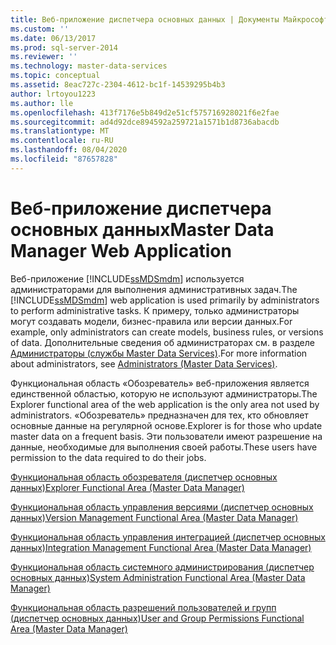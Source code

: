 ```yaml
---
title: Веб-приложение диспетчера основных данных | Документы Майкрософт
ms.custom: ''
ms.date: 06/13/2017
ms.prod: sql-server-2014
ms.reviewer: ''
ms.technology: master-data-services
ms.topic: conceptual
ms.assetid: 8eac727c-2304-4612-bc1f-14539295b4b3
author: lrtoyou1223
ms.author: lle
ms.openlocfilehash: 413f7176e5b849d2e51cf575716928021f6e2fae
ms.sourcegitcommit: ad4d92dce894592a259721a1571b1d8736abacdb
ms.translationtype: MT
ms.contentlocale: ru-RU
ms.lasthandoff: 08/04/2020
ms.locfileid: "87657828"
---
```

# <a name="master-data-manager-web-application"></a><span data-ttu-id="d86b5-102">Веб-приложение диспетчера основных данных</span><span class="sxs-lookup"><span data-stu-id="d86b5-102">Master Data Manager Web Application</span></span>
  <span data-ttu-id="d86b5-103">Веб-приложение [!INCLUDE[ssMDSmdm](../includes/ssmdsmdm-md.md)] используется администраторами для выполнения административных задач.</span><span class="sxs-lookup"><span data-stu-id="d86b5-103">The [!INCLUDE[ssMDSmdm](../includes/ssmdsmdm-md.md)] web application is used primarily by administrators to perform administrative tasks.</span></span> <span data-ttu-id="d86b5-104">К примеру, только администраторы могут создавать модели, бизнес-правила или версии данных.</span><span class="sxs-lookup"><span data-stu-id="d86b5-104">For example, only administrators can create models, business rules, or versions of data.</span></span> <span data-ttu-id="d86b5-105">Дополнительные сведения об администраторах см. в разделе [Администраторы (службы Master Data Services)](administrators-master-data-services.md).</span><span class="sxs-lookup"><span data-stu-id="d86b5-105">For more information about administrators, see [Administrators &#40;Master Data Services&#41;](administrators-master-data-services.md).</span></span>  
  
 <span data-ttu-id="d86b5-106">Функциональная область «Обозреватель» веб-приложения является единственной областью, которую не используют администраторы.</span><span class="sxs-lookup"><span data-stu-id="d86b5-106">The Explorer functional area of the web application is the only area not used by administrators.</span></span> <span data-ttu-id="d86b5-107">«Обозреватель» предназначен для тех, кто обновляет основные данные на регулярной основе.</span><span class="sxs-lookup"><span data-stu-id="d86b5-107">Explorer is for those who update master data on a frequent basis.</span></span> <span data-ttu-id="d86b5-108">Эти пользователи имеют разрешение на данные, необходимые для выполнения своей работы.</span><span class="sxs-lookup"><span data-stu-id="d86b5-108">These users have permission to the data required to do their jobs.</span></span>  
  
 [<span data-ttu-id="d86b5-109">Функциональная область обозревателя (диспетчер основных данных)</span><span class="sxs-lookup"><span data-stu-id="d86b5-109">Explorer Functional Area &#40;Master Data Manager&#41;</span></span>](../../2014/master-data-services/explorer-functional-area-master-data-manager.md)  
  
 [<span data-ttu-id="d86b5-110">Функциональная область управления версиями (диспетчер основных данных)</span><span class="sxs-lookup"><span data-stu-id="d86b5-110">Version Management Functional Area &#40;Master Data Manager&#41;</span></span>](../../2014/master-data-services/version-management-functional-area-master-data-manager.md)  
  
 [<span data-ttu-id="d86b5-111">Функциональная область управления интеграцией (диспетчер основных данных)</span><span class="sxs-lookup"><span data-stu-id="d86b5-111">Integration Management Functional Area &#40;Master Data Manager&#41;</span></span>](../../2014/master-data-services/integration-management-functional-area-master-data-manager.md)  
  
 [<span data-ttu-id="d86b5-112">Функциональная область системного администрирования (диспетчер основных данных)</span><span class="sxs-lookup"><span data-stu-id="d86b5-112">System Administration Functional Area &#40;Master Data Manager&#41;</span></span>](../../2014/master-data-services/system-administration-functional-area-master-data-manager.md)  
  
 [<span data-ttu-id="d86b5-113">Функциональная область разрешений пользователей и групп (диспетчер основных данных)</span><span class="sxs-lookup"><span data-stu-id="d86b5-113">User and Group Permissions Functional Area &#40;Master Data Manager&#41;</span></span>](../../2014/master-data-services/user-and-group-permissions-functional-area-master-data-manager.md)  
  
  
